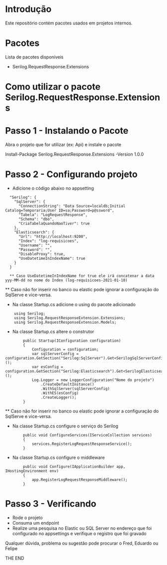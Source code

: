 # Introdução 
Este repositório contém pacotes usados em projetos internos. 

# Pacotes
Lista de pacotes disponíveis
- Serilog.RequestResponse.Extensions


# Como utilizar o pacote Serilog.RequestResponse.Extensions

# Passo 1 - Instalando o Pacote
Abra o projeto que for utilizar (ex: Api) e instale o pacote

Install-Package Serilog.RequestResponse.Extensions -Version 1.0.0

# Passo 2 - Configurando projeto 

- Adicione o código abaixo no appsetting

```
  "Serilog": {
    "SqlServer": {
      "ConnectionString": "Data Source=localdb;Initial Catalog=Temporaria;User ID=sa;Password=p@ssword",
      "Tabela": "LogRequestResponse",
      "Schema": "dbo",
      "CriaTabelaQuandoNaoTiver": true
    },
    "Elasticsearch": {
      "Url": "http://localhost:9200",
      "Index": "log-requisicoes",
      "Username": "",
      "Password": "",
      "DisableProxy": true,
      "UseDatetimeInIndexName": true
    }
  }

  ** Caso UseDatetimeInIndexName for true ele irá concatenar a data yyy-MM-dd no nome do Index (log-requisicoes-2021-01-10)
```

** Caso não for inserir no banco ou elastic pode ignorar a configuração do SqlServe e vice-versa.

- Na classe Startup.cs adicione o using do pacote adicionado

```
    using Serilog;
    using Serilog.RequestResponseExtension.Extensions;
    using Serilog.RequestResponseExtension.Models;
```

- Na classe Startup.cs altere o construtor

```
        public Startup(IConfiguration configuration)
        {
            Configuration = configuration;
            var sqlServerConfig = configuration.GetSection("Serilog:SqlServer").Get<SerilogSqlServerConfig>();
            var esConfig = configuration.GetSection("Serilog:Elasticsearch").Get<SerilogElasticsearchConfig>();
            Log.Logger = new LoggerConfiguration("Nome do projeto")
                .CreateDefaultInstance()
                .WithSqlServer(sqlServerConfig)
                .WithES(esConfig)
                .CreateLogger();
        }
```

** Caso não for inserir no banco ou elastic pode ignorar a configuração do SqlServe e vice-versa.

- Na classe Startup.cs configure o serviço do Serilog

```
        public void ConfigureServices(IServiceCollection services)
        {
            services.RegisterLogRequestResponseService();
        }
```

- Na classe Startup.cs configure o middleware

```
        public void Configure(IApplicationBuilder app, IHostingEnvironment env)
        {
            app.RegisterLogRequestResponseMiddleware();
        }
```

# Passo 3 - Verificando 

- Rode o projeto
- Consuma um endpoint
- Realize uma pesquisa no Elastic ou SQL Server no endereço que foi configurado no appsettings e verifique o registro que foi gravado

Qualquer dúvida, problema ou sugestão pode procurar o Fred, Eduardo ou Felipe

THE END
